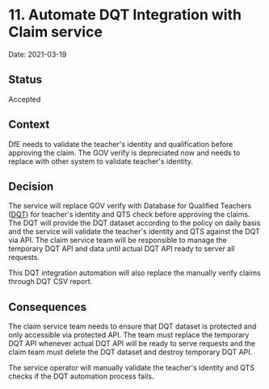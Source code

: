 # 11. Automate DQT Integration with Claim service 

Date: 2021-03-19

## Status

Accepted

## Context
DfE needs to validate the teacher's identity and qualification before approving 
the claim. The GOV verify is depreciated now and needs to replace with other system
to validate teacher's identity. 

## Decision

The service will replace GOV verify with Database for Qualified Teachers ([DQT](https://teacherservices.education.gov.uk/SelfService/Login)) for teacher's identity and QTS check before approving the 
claims. The DQT will provide the DQT dataset according to the policy on daily basis 
and the service will validate the teacher's identity and QTS against the DQT via API. 
The claim service team will be responsible to manage the temporary DQT API and data until 
actual DQT API ready to server all requests. 

This DQT integration automation will also replace the manually verify claims through DQT CSV report. 

## Consequences

The claim service team needs to ensure that DQT dataset is protected and only accessible 
via protected API. The team must replace the temporary DQT API whenever actual DQT API will be ready to serve 
requests and the claim team must delete the DQT dataset and destroy temporary DQT API. 

The service operator will manually validate the teacher's identity and QTS checks if the
DQT automation process fails. 
